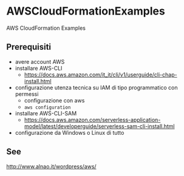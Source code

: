 # AWSCloudFormationExamples
AWS CloudFormation Examples

## Prerequisiti
- avere account AWS
- installare AWS-CLI
  - https://docs.aws.amazon.com/it_it/cli/v1/userguide/cli-chap-install.html
- configurazione utenza tecnica su IAM di tipo programmatico con permessi
  - configurazione con aws
  - ```aws configuration```
- installare AWS-CLI-SAM
  - https://docs.aws.amazon.com/serverless-application-model/latest/developerguide/serverless-sam-cli-install.html
- configurazione da Windows o Linux di tutto

## See
http://www.alnao.it/wordpress/aws/
